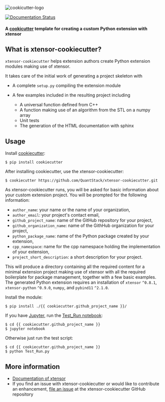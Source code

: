 ![cookicutter-logo](./cookiecutter.png)

[![Documentation Status](https://readthedocs.org/projects/xtensor/badge/?version=latest)](https://xtensor.readthedocs.io/en/latest/?badge=latest)

#### A [cookicutter](https://github.com/audreyr/cookiecutter) template for creating a custom Python extension with xtensor

## What is xtensor-cookiecutter?

`xtensor-cookiecutter` helps extension authors create Python extension modules making use of xtensor.

It takes care of the initial work of generating a project skeleton with

- A complete `setup.py` compiling the extension module
- A few examples included in the resulting project including

    - A universal function defined from C++
    - A function making use of an algorithm from the STL on a numpy array
    - Unit tests
    - The generation of the HTML documentation with sphinx

## Usage

Install [cookiecutter](https://github.com/audreyr/cookiecutter):

    $ pip install cookiecutter

After installing cookiecutter, use the xtensor-cookiecutter:

    $ cookiecutter https://github.com/QuantStack/xtensor-cookiecutter.git

As xtensor-cookiecutter runs, you will be asked for basic information about
your custom extension project. You will be prompted for the following
information:

- `author_name`: your name or the name of your organization,
- `author_email`: your project's contact email,
- `github_project_name`: name of the GitHub repository for your project,
- `github_organization_name`: name of the GithHub organization for your project,
- `python_package_name`: name of the Python package created by your extension,
- `cpp_namespace`: name for the cpp namespace holding the implementation of your extension,
- `project_short_description`: a short description for your project.
  
This will produce a directory containing all the required content for a minimal extension
project making use of xtensor with all the required boilerplate for package management,
together with a few basic examples. The generated Python extension requires an installation
of  `xtensor` `^0.8.1`, `xtensor-python` `^0.9.0`, `numpy`, and `pybind11` `^2.1.0`.

Install the module:

    $ pip install ./{{ cookiecutter.github_project_name }}/


If you have [Jupyter](jupyter.org), run the [Test_Run notebook](http://nbviewer.jupyter.org/github/QuantStack/xtensor-cookiecutter/blob/master/Test_Run.ipynb):

    $ cd {{ cookiecutter.github_project_name }}
    $ jupyter notebook

Otherwise just run the test script:

    $ cd {{ cookiecutter.github_project_name }}
    $ python Test_Run.py



## More information

- [Documentation of xtensor](https://xtensor.readthedocs.io/en/latest/)
- If you find an issue with xtensor-cookiecutter or would like to contribute an
  enhancement, [file an issue](https://github.com/QuantStack/xtensor-cookiecutter/issues/new)
  at the xtensor-cookiecutter GitHub repository
